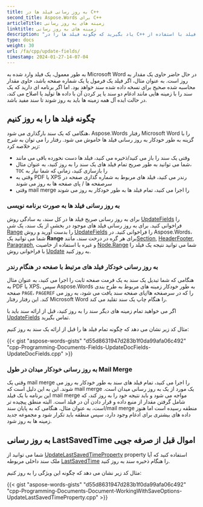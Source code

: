 ```yaml
---
title: به روز رسانی فیلد ها در C++
second_title: Aspose.Words برای C++
articleTitle: زمینه های به روز رسانی
linktitle: زمینه های به روز رسانی
description: "یاد بگیرید که چگونه فیلد ها را در C++ به روز کنید. فیلد ها را به صورت برنامه ریزی شده به روز کنید یا از آپدیت خودکار فیلد با استفاده از C++ API استفاده کنید."
type: docs
weight: 30
url: /fa/cpp/update-fields/
timestamp: 2024-01-27-14-07-04
---
```


به طور معمول، یک فیلد وارد شده به Microsoft Word در حال حاضر حاوی یک مقدار به روز است. به عنوان مثال، اگر فیلد یک فرمول یا یک شماره صفحه باشد، حاوی مقدار محاسبه شده صحیح برای نسخه داده شده سند خواهد بود. اما اگر برنامه ای دارید که یک سند را با زمینه هایی مانند ادغام دو سند یا پر کردن آن با داده ها تولید یا اصلاح می کند، در حالت ایده آل همه زمینه ها باید به روز شوند تا سند مفید باشد.

## چگونه فیلد ها را به روز کنیم

هنگامی که یک سند بارگذاری می شود، Aspose.Words رفتار Microsoft Word را با گزینه به طور خودکار به روز رسانی فیلد ها خاموش می شود. رفتار را می توان به شرح زیر خلاصه کرد:

- وقتی یک سند را باز می کنید/ذخیره می کنید، فیلد ها دست نخورده باقی می مانند
- شما می توانید به طور صریح تمام فیلد های یک سند را به روز کنید، به عنوان مثال، `TOC` را بازسازی کنید، زمانی که شما نیاز به
- وقتی به PDF یا XPS رندر می کنید، فیلد های مربوط به شماره گذاری صفحه در سرصفحه ها / پای صفحه ها به روز می شوند
- وقتی mail merge را اجرا می کنید، تمام فیلد ها به طور خودکار به روز می شوند

### به روز رسانی فیلد ها به صورت برنامه نویسی

برای به روز رسانی صریح فیلد ها در کل سند، به سادگی روش [UpdateFields](https://reference.aspose.com/words/cpp/aspose.words/document/updatefields/) را فراخوانی کنید. برای به روز رسانی فیلد های موجود در بخشی از یک سند، یک شی [Range](https://reference.aspose.com/words/cpp/aspose.words/range/) را بدست آورید و روش [UpdateFields](https://reference.aspose.com/words/cpp/aspose.words/range/updatefields/) را فراخوانی کنید. در Aspose.Words، شما می توانید یک **Range** برای هر گره در درخت سند، مانند[Section](https://reference.aspose.com/words/cpp/aspose.words/section/), [HeaderFooter](https://reference.aspose.com/words/cpp/aspose.words/headerfooter/), [Paragraph](https://reference.aspose.com/words/cpp/aspose.words/paragraph/), و غیره با استفاده از خاصیت [Node.Range](https://reference.aspose.com/words/cpp/aspose.words/node/get_range/) شما می توانید نتیجه یک فیلد را با فراخوانی روش [Update](https://reference.aspose.com/words/cpp/aspose.words.fields/field/update/) به روز کنید.

### به روز رسانی خودکار فیلد های مرتبط با صفحه در هنگام رندر

هنگامی که شما تبدیل یک سند به یک فرمت صفحه ثابت را اجرا می کنید، به عنوان مثال به PDF یا XPS، سپس Aspose.Words به طور خودکار زمینه های مربوط به طرح بندی صفحه `PAGE`، `PAGEREF` را که در سرصفحه ها/پای صفحه سند یافت می شود، به روز می کند. این رفتار رفتار Microsoft Word را هنگام چاپ یک سند تقلید می کند.

اگر می خواهید تمام زمینه های دیگر سند را به روز کنید، قبل از ارائه سند باید با [UpdateFields](https://reference.aspose.com/words/cpp/aspose.words/document/updatefields/) تماس بگیرید.

مثال کد زیر نشان می دهد که چگونه تمام فیلد ها را قبل از ارائه یک سند به روز کنیم:

{{< gist "aspose-words-gists" "d55d8631947d283b1f0da99afa06c492" "cpp-Programming-Documents-Fields-UpdateDocFields-UpdateDocFields.cpp" >}}

### به روز رسانی خودکار میدان در طول Mail Merge

وقتی یک mail merge را اجرا می کنید، تمام فیلد های سند به طور خودکار به روز می شوند. این به این دلیل است که mail merge یک مورد از یک به روز رسانی میدان است. این برنامه با یک فیلد mail merge مواجه می شود و باید نتیجه خود را به روز کند، که شامل گرفتن مقدار از منبع داده و قرار دادن آن در فیلد است. البته منطق پیچیده تر است، به عنوان مثال، هنگامی که به پایان سند/mail merge منطقه رسیده است اما هنوز داده های بیشتری برای ادغام وجود دارد، سپس منطقه باید تکرار شود و مجموعه جدید زمینه ها به روز شود.

## به روز رسانی LastSavedTime اموال قبل از صرفه جویی

شما می توانید از [UpdateLastSavedTimeProperty](https://reference.aspose.com/words/cpp/aspose.words.saving/saveoptions/get_updatelastsavedtimeproperty/) property استفاده کنید که آیا ملک سند داخلی مربوطه [LastSavedTime](https://reference.aspose.com/words/cpp/aspose.words.properties/builtindocumentproperties/get_lastsavedtime/) را هنگام ذخیره سند به روز کنید.

مثال کد زیر نشان می دهد که چگونه این ویژگی را به روز کنیم:

{{< gist "aspose-words-gists" "d55d8631947d283b1f0da99afa06c492" "cpp-Programming-Documents-Document-WorkingWithSaveOptions-UpdateLastSavedTimeProperty.cpp" >}}


